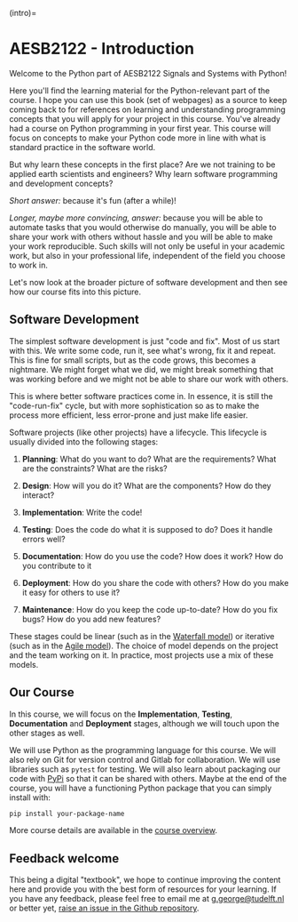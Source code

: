 (intro)=
# AESB2122 - Introduction

Welcome to the Python part of AESB2122 Signals and Systems with Python! 

Here you'll find the learning material for the Python-relevant part of the course. I hope you can use this book (set of webpages) as a source to keep coming back to for references on learning and understanding programming concepts that you will apply for your project in this course. You've already had a course on Python programming in your first year. This course will focus on concepts to make your Python code more in line with what is standard practice in the software world.

But why learn these concepts in the first place? Are we not training to be applied earth scientists and engineers? Why learn software programming and development concepts? 

*Short answer:* because it's fun (after a while)!

*Longer, maybe more convincing, answer:* because you will be able to automate tasks that you would otherwise do manually, you will be able to share your work with others without hassle and you will be able to make your work reproducible. Such skills will not only be useful in your academic work, but also in your professional life, independent of the field you choose to work in. 

Let's now look at the broader picture of software development and then see how our course fits into this picture.

## Software Development

The simplest software development is just "code and fix". Most of us start with this. We write some code, run it, see what's wrong, fix it and repeat. This is fine for small scripts, but as the code grows, this becomes a nightmare. We might forget what we did, we might break something that was working before and we might not be able to share our work with others.

This is where better software practices come in. In essence, it is still the "code-run-fix" cycle, but with more sophistication so as to make the process more efficient, less error-prone and just make life easier.

Software projects (like other projects) have a lifecycle. This lifecycle is usually divided into the following stages:

1. **Planning**: What do you want to do? What are the requirements? What are the constraints? What are the risks?

2. **Design**: How will you do it? What are the components? How do they interact?

3. **Implementation**: Write the code!

4. **Testing**: Does the code do what it is supposed to do? Does it handle errors well?

5. **Documentation**: How do you use the code? How does it work? How do you contribute to it

6. **Deployment**: How do you share the code with others? How do you make it easy for others to use it?

7. **Maintenance**: How do you keep the code up-to-date? How do you fix bugs? How do you add new features?

These stages could be linear (such as in the [Waterfall model](https://en.wikipedia.org/wiki/Waterfall_model)) or iterative (such as in the [Agile model](https://en.wikipedia.org/wiki/Agile_software_development)). The choice of model depends on the project and the team working on it. In practice, most projects use a mix of these models. 

## Our Course

In this course, we will focus on the **Implementation**, **Testing**, **Documentation** and **Deployment** stages, although we will touch upon the other stages as well.

We will use Python as the programming language for this course. We will also rely on Git for version control and Gitlab for collaboration. We will use libraries such as `pytest` for testing. We will also learn about packaging our code with [PyPi](https://pypi.org/) so that it can be shared with others. Maybe at the end of the course, you will have a functioning Python package that you can simply install with:

```bash
pip install your-package-name
```

More course details are available in the [course overview](content/course/overview.md).

## Feedback welcome 

This being a digital "textbook", we hope to continue improving the content here and provide you with the best form of resources for your learning. If you have any feedback, please feel free to email me at g.george@tudelft.nl or better yet, [raise an issue in the Github repository](https://github.com/Geet-George/test-doc-pack/issues/new).